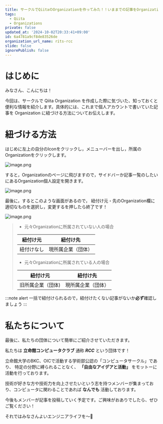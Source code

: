 ```yaml
---
title: サークルでQiitaのOrganizationを作ってみた！！いままでの記事をOrganizationに紐づける方法
tags:
  - Qiita
  - Organizations
private: false
updated_at: '2024-10-02T20:33:41+09:00'
id: 6a4781a9cf8de83526de
organization_url_name: rits-rcc
slide: false
ignorePublish: false
---
```

# はじめに
みなさん、こんにちは！

今回は、サークルで Qiita Organization を作成した際に気づいた、知っておくと便利な情報を紹介します。具体的には、これまで個人アカウントで書いていた記事を Organization に紐づける方法についてお伝えします。

# 紐づける方法
はじめに左上の自分のIconをクリックし，メニューバーを出し，所属のOrganizationをクリックします。

![image.png](https://qiita-image-store.s3.ap-northeast-1.amazonaws.com/0/3748983/0edfb2cf-6106-19d8-6900-c01c6bba6b6a.png)

すると，Organizationのページに飛びますので，サイドバーか記事一覧のしたいにあるOrganization個人設定を開きます。

![image.png](https://qiita-image-store.s3.ap-northeast-1.amazonaws.com/0/3748983/44c07dc5-20f5-ae14-7b1a-52cf7f39ac4f.png)

最後に，するとこのような画面があるので，
紐付け元・先のOrganization欄に適切なものを選択し，変更するを押したら終了です！


![image.png](https://qiita-image-store.s3.ap-northeast-1.amazonaws.com/0/3748983/26a763d4-3ba9-c0b4-9379-939f90defc0c.png)

> - 元々Organizationに所属されていない人の場合
>
>  | 紐付け元 | 紐付け先 |
>  |:-:|:-:|
>  | 紐付けなし  |  現所属企業（団体） |
>
>  - 元々Organizationに所属されている人の場合
>
>  | 紐付け元 | 紐付け先 |
>  |:-:|:-:|
>  | 旧所属企業（団体)  |  現所属企業（団体） |


:::note alert
一括で紐付けられるので，紐付けたくない記事がないか**必ず**確認しましょう
:::


# 私たちについて
最後に、私たちの団体について簡単にご紹介させていただきます。

私たちは
**立命館コンピュータクラブ**
通称 ***RCC*** という団体です！

立命館大学のBKC、OICで活動する学術部公認の「コンピュータサークル」であり、
特定の分野に縛られることなく、
**「自由なアイデアと活動」** をモットーに活動を行っております。

技術が好きな方や技術力を向上させたいという志を持つメンバーが集まっており、コンピュータに関わることであれば **なんでも** 活動しております。

今後もメンバーが記事を投稿していく予定です。ご興味がおありでしたら、ぜひご覧ください！

それではみなさんよいエンジニアライフを〜👋
